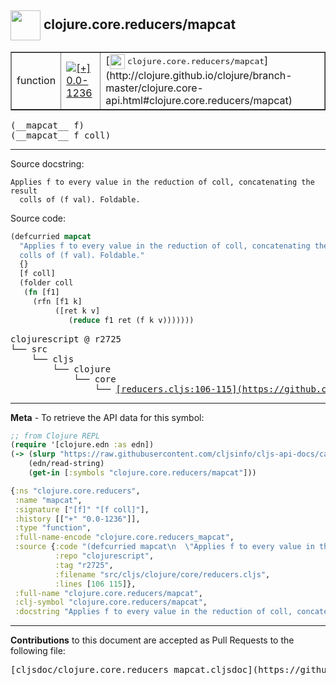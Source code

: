 ## <img width="48px" valign="middle" src="http://i.imgur.com/Hi20huC.png"> clojure.core.reducers/mapcat

 <table border="1">
<tr>

<td>function</td>
<td><a href="https://github.com/cljsinfo/cljs-api-docs/tree/0.0-1236"><img valign="middle" alt="[+] 0.0-1236" src="https://img.shields.io/badge/+-0.0--1236-lightgrey.svg"></a> </td>
<td>
[<img height="24px" valign="middle" src="http://i.imgur.com/1GjPKvB.png"> <samp>clojure.core.reducers/mapcat</samp>](http://clojure.github.io/clojure/branch-master/clojure.core-api.html#clojure.core.reducers/mapcat)
</td>
</tr>
</table>

 <samp>
(__mapcat__ f)<br>
</samp>
 <samp>
(__mapcat__ f coll)<br>
</samp>

---




Source docstring:

```
Applies f to every value in the reduction of coll, concatenating the result
  colls of (f val). Foldable.
```

Source code:

```clj
(defcurried mapcat
  "Applies f to every value in the reduction of coll, concatenating the result
  colls of (f val). Foldable."
  {}
  [f coll]
  (folder coll
   (fn [f1]
     (rfn [f1 k]
          ([ret k v]
             (reduce f1 ret (f k v)))))))
```

 <pre>
clojurescript @ r2725
└── src
    └── cljs
        └── clojure
            └── core
                └── <ins>[reducers.cljs:106-115](https://github.com/clojure/clojurescript/blob/r2725/src/cljs/clojure/core/reducers.cljs#L106-L115)</ins>
</pre>


---

__Meta__ - To retrieve the API data for this symbol:

```clj
;; from Clojure REPL
(require '[clojure.edn :as edn])
(-> (slurp "https://raw.githubusercontent.com/cljsinfo/cljs-api-docs/catalog/cljs-api.edn")
    (edn/read-string)
    (get-in [:symbols "clojure.core.reducers/mapcat"]))
```

```clj
{:ns "clojure.core.reducers",
 :name "mapcat",
 :signature ["[f]" "[f coll]"],
 :history [["+" "0.0-1236"]],
 :type "function",
 :full-name-encode "clojure.core.reducers_mapcat",
 :source {:code "(defcurried mapcat\n  \"Applies f to every value in the reduction of coll, concatenating the result\n  colls of (f val). Foldable.\"\n  {}\n  [f coll]\n  (folder coll\n   (fn [f1]\n     (rfn [f1 k]\n          ([ret k v]\n             (reduce f1 ret (f k v)))))))",
          :repo "clojurescript",
          :tag "r2725",
          :filename "src/cljs/clojure/core/reducers.cljs",
          :lines [106 115]},
 :full-name "clojure.core.reducers/mapcat",
 :clj-symbol "clojure.core.reducers/mapcat",
 :docstring "Applies f to every value in the reduction of coll, concatenating the result\n  colls of (f val). Foldable."}

```

---

__Contributions__ to this document are accepted as Pull Requests to the following file:

 <pre>
[cljsdoc/clojure.core.reducers_mapcat.cljsdoc](https://github.com/cljsinfo/cljs-api-docs/blob/master/cljsdoc/clojure.core.reducers_mapcat.cljsdoc)
</pre>

